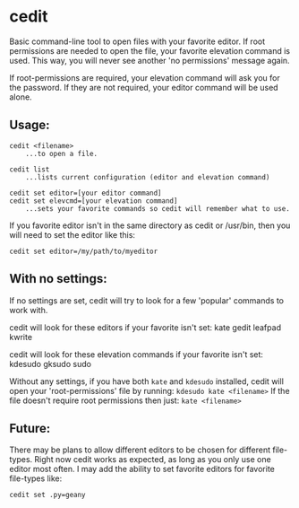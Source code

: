 cedit
=====

Basic command-line tool to open files with your favorite editor.
If root permissions are needed to open the file, your favorite elevation command
is used. This way, you will never see another 'no permissions' message again.

If root-permissions are required, your elevation command will ask you for the 
password. If they are not required, your editor command will be used alone.


Usage:
------
	
	cedit <filename>
		...to open a file.
	
	cedit list
		...lists current configuration (editor and elevation command)
		
	cedit set editor=[your editor command]
	cedit set elevcmd=[your elevation command]
		...sets your favorite commands so cedit will remember what to use.

If you favorite editor isn't in the same directory as cedit or /usr/bin, then
you will need to set the editor like this:

	cedit set editor=/my/path/to/myeditor
	
	
With no settings:
-----------------

If no settings are set, cedit will try to look for a few 'popular' commands to
work with. 

cedit will look for these editors if your favorite isn't set:
	kate
	gedit
	leafpad
	kwrite

cedit will look for these elevation commands if your favorite isn't set:
	kdesudo
	gksudo
	sudo

Without any settings, if you have both `kate` and `kdesudo` installed, cedit will
open your 'root-permissions' file by running: `kdesudo kate <filename>`
If the file doesn't require root permissions then just: `kate <filename>`

Future:
-------

There may be plans to allow different editors to be chosen for different file-types.
Right now cedit works as expected, as long as you only use one editor most often.
I may add the ability to set favorite editors for favorite file-types like:

	cedit set .py=geany


	
